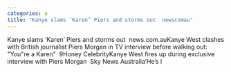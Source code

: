 ```yaml
---
categories: a
title: "Kanye slams ‘Karen’ Piers and storms out  newscomau"
---
```

Kanye slams ‘Karen’ Piers and storms out&nbsp;&nbsp;news.com.auKanye West clashes with British journalist Piers Morgan in TV interview before walking out: "You"re a Karen"&nbsp;&nbsp;9Honey CelebrityKanye West fires up during exclusive interview with Piers Morgan&nbsp;&nbsp;Sky News Australia‘He’s l